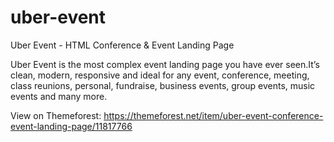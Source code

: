 # uber-event
Uber Event - HTML Conference &amp; Event Landing Page

Uber Event is the most complex event landing page you have ever seen.It’s clean, modern, responsive and ideal for any event, conference, meeting, class reunions, personal, fundraise, business events, group events, music events and many more.

View on Themeforest: https://themeforest.net/item/uber-event-conference-event-landing-page/11817766
